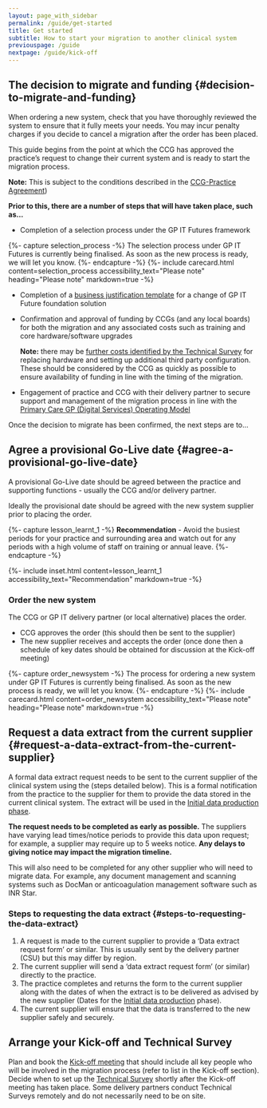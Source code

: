 ```yaml
---
layout: page_with_sidebar
permalink: /guide/get-started
title: Get started
subtitle: How to start your migration to another clinical system
previouspage: /guide
nextpage: /guide/kick-off
---
```


## The decision to migrate and funding {#decision-to-migrate-and-funding}

When ordering a new system, check that you have thoroughly reviewed the system to ensure that it fully meets your needs. You may incur penalty charges if you decide to cancel a migration after the order has been placed. 

This guide begins from the point at which the CCG has approved the practice’s request to change their current system and is ready to start the migration process.

**Note:** This is subject to the conditions described in the [CCG-Practice Agreement](https://www.england.nhs.uk/publication/terms-governing-the-provision-and-receipt-of-gpsoc-services-and-gp-it-services/)) 

**Prior to this, there are a number of steps that will have taken place, such as...**
* Completion of a selection process under the GP IT Futures framework

{%- capture selection_process -%} 
The selection process under GP IT Futures is currently being finalised. As soon as the new process is ready, we will let you know. 
{%- endcapture -%}
{%- include carecard.html content=selection_process accessibility_text="Please note" heading="Please note" markdown=true -%}

* Completion of a [business justification template](https://www.england.nhs.uk/publication/business-justification-guidance-for-change-of-gp-it-futures-foundation-solution-template/) for a change of GP IT Future foundation solution
* Confirmation and approval of funding by CCGs (and any local boards) for both the migration and any associated costs such as training and core hardware/software upgrades
   
    **Note:** there may be [further costs identified by the Technical Survey](/prm-practice-migration/guide/technical-survey) for replacing hardware and setting up additional third party configuration. These should be considered by the CCG as quickly as possible to ensure availability of funding in line with the timing of the migration.
* Engagement of practice and CCG with their delivery partner to secure support and management of the migration process in line with the [Primary Care GP (Digital Services) Operating Model](https://www.england.nhs.uk/digitaltechnology/digital-primary-care/securing-excellence-in-primary-care-digital-services/)


Once the decision to migrate has been confirmed, the next steps are to...

## Agree a provisional Go-Live date {#agree-a-provisional-go-live-date}

A provisional Go-Live date should be agreed between the practice and supporting functions - usually the CCG and/or delivery partner.

Ideally the provisional date should be agreed with the new system supplier prior to placing the order.

{%- capture lesson_learnt_1 -%}
__Recommendation__ - Avoid the busiest periods for your practice and surrounding area and watch out for any periods with a high volume of staff on training or annual leave.
{%- endcapture -%}

{%- include inset.html content=lesson_learnt_1 accessibility_text="Recommendation" markdown=true -%}

### Order the new system

The CCG or GP IT delivery partner (or local alternative) places the order.

* CCG approves the order (this should then be sent to the supplier)
* The new supplier receives and accepts the order (once done then a schedule of key dates should be obtained for discussion at the Kick-off meeting)

{%- capture order_newsystem -%} 
The process for ordering a new system under GP IT Futures is currently being finalised. As soon as the new process is ready, we will let you know. 
{%- endcapture -%}
{%- include carecard.html content=order_newsystem accessibility_text="Please note" heading="Please note" markdown=true -%}

## Request a data extract from the current supplier {#request-a-data-extract-from-the-current-supplier}

A formal data extract request needs to be sent to the current supplier of the clinical system using the (steps detailed below). This is a formal notification from the practice to the supplier for them to provide the data stored in the current clinical system. The extract will be used in the [Initial data production phase](/prm-practice-migration/guide/initial-data-production).

**The request needs to be completed as early as possible.** The suppliers have varying lead times/notice periods to provide this data upon request; for example, a supplier may require up to 5 weeks notice. **Any delays to giving notice may impact the migration timeline.**

This will also need to be completed for any other supplier who will need to migrate data. For example, any document management and scanning systems such as DocMan or anticoagulation management software such as INR Star.

### Steps to requesting the data extract {#steps-to-requesting-the-data-extract}

1. A request is made to the current supplier to provide a ‘Data extract request form’ or similar. This is usually sent by the delivery partner (CSU) but this may differ by region.
2. The current supplier will send a ‘data extract request form’ (or similar) directly to the practice.
3. The practice completes and returns the form to the current supplier along with the dates of when the extract is to be delivered as advised by the new supplier (Dates for the [Initial data production](/prm-practice-migration/guide/initial-data-production) phase).
4. The current supplier will ensure that the data is transferred to the new supplier safely and securely.


## Arrange your Kick-off and Technical Survey

Plan and book the [Kick-off meeting](/prm-practice-migration/guide/kick-off) that should include all key people who will be involved in the migration process (refer to list in the Kick-off section). Decide when to set up the [Technical Survey](/prm-practice-migration/guide/technical-survey) shortly after the Kick-off meeting has taken place. Some delivery partners conduct Technical Surveys remotely and do not necessarily need to be on site.


